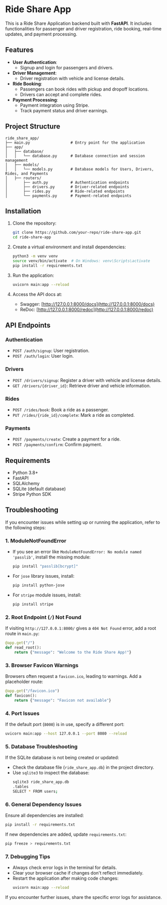 # Ride Share App

This is a Ride Share Application backend built with **FastAPI**. It includes functionalities for passenger and driver registration, ride booking, real-time updates, and payment processing.

## Features

- **User Authentication**:
  - Signup and login for passengers and drivers.
- **Driver Management**:
  - Driver registration with vehicle and license details.
- **Ride Booking**:
  - Passengers can book rides with pickup and dropoff locations.
  - Drivers can accept and complete rides.
- **Payment Processing**:
  - Payment integration using Stripe.
  - Track payment status and driver earnings.

## Project Structure

```
ride_share_app/
├── main.py                  # Entry point for the application
├── app/
│   ├── database/
│   │   └── database.py      # Database connection and session management
│   ├── models/
│   │   └── models.py        # Database models for Users, Drivers, Rides, and Payments
│   ├── routers/
│       ├── auth.py          # Authentication endpoints
│       ├── drivers.py       # Driver-related endpoints
│       ├── rides.py         # Ride-related endpoints
│       └── payments.py      # Payment-related endpoints
```

## Installation

1. Clone the repository:
   ```bash
   git clone https://github.com/your-repo/ride-share-app.git
   cd ride-share-app
   ```

2. Create a virtual environment and install dependencies:
   ```bash
   python3 -m venv venv
   source venv/bin/activate  # On Windows: venv\Scripts\activate
   pip install -r requirements.txt
   ```

3. Run the application:
   ```bash
   uvicorn main:app --reload
   ```

4. Access the API docs at:
   - Swagger: [http://127.0.0.1:8000/docs](http://127.0.0.1:8000/docs)
   - ReDoc: [http://127.0.0.1:8000/redoc](http://127.0.0.1:8000/redoc)

## API Endpoints

### Authentication
- `POST /auth/signup`: User registration.
- `POST /auth/login`: User login.

### Drivers
- `POST /drivers/signup`: Register a driver with vehicle and license details.
- `GET /drivers/{driver_id}`: Retrieve driver and vehicle information.

### Rides
- `POST /rides/book`: Book a ride as a passenger.
- `PUT /rides/{ride_id}/complete`: Mark a ride as completed.

### Payments
- `POST /payments/create`: Create a payment for a ride.
- `POST /payments/confirm`: Confirm payment.

## Requirements

- Python 3.8+
- FastAPI
- SQLAlchemy
- SQLite (default database)
- Stripe Python SDK

## Troubleshooting

If you encounter issues while setting up or running the application, refer to the following steps:

### 1. **ModuleNotFoundError**

- If you see an error like `ModuleNotFoundError: No module named 'passlib'`, install the missing module:
  ```bash
  pip install "passlib[bcrypt]"
  ```
- For `jose` library issues, install:
  ```bash
  pip install python-jose
  ```
- For `stripe` module issues, install:
  ```bash
  pip install stripe
  ```

### 2. **Root Endpoint (`/`) Not Found**

If visiting `http://127.0.0.1:8000/` gives a `404 Not Found` error, add a root route in `main.py`:
```python
@app.get("/")
def read_root():
    return {"message": "Welcome to the Ride Share App!"}
```

### 3. **Browser Favicon Warnings**

Browsers often request a `favicon.ico`, leading to warnings. Add a placeholder route:
```python
@app.get("/favicon.ico")
def favicon():
    return {"message": "Favicon not available"}
```

### 4. **Port Issues**

If the default port (`8000`) is in use, specify a different port:
```bash
uvicorn main:app --host 127.0.0.1 --port 8080 --reload
```

### 5. **Database Troubleshooting**

If the SQLite database is not being created or updated:
- Check the database file (`ride_share_app.db`) in the project directory.
- Use `sqlite3` to inspect the database:
  ```bash
  sqlite3 ride_share_app.db
  .tables
  SELECT * FROM users;
  ```

### 6. **General Dependency Issues**

Ensure all dependencies are installed:
```bash
pip install -r requirements.txt
```

If new dependencies are added, update `requirements.txt`:
```bash
pip freeze > requirements.txt
```

### 7. **Debugging Tips**

- Always check error logs in the terminal for details.
- Clear your browser cache if changes don't reflect immediately.
- Restart the application after making code changes:
  ```bash
  uvicorn main:app --reload
  ```

If you encounter further issues, share the specific error logs for assistance.

